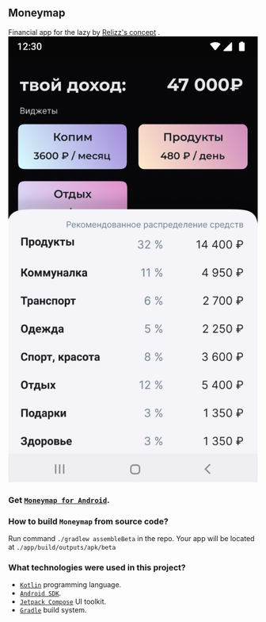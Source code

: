 ## Moneymap

Financial app for the lazy
by [Relizz's concept](https://www.figma.com/file/FjvhOfJJbaFBtRYMcJVnHm/%D0%94%D0%B5%D0%BD%D1%8C%D0%B3%D0%BE%D0%BF%D0%BB%D0%B0%D0%BD?node-id=0%3A1)
.  
![ScreenShot](concept.png)

### Get [`Moneymap for Android`](https://github.com/reactivedevelopment/moneymap/releases).

### How to build `Moneymap` from source code?

Run command `./gradlew assembleBeta` in the repo. Your app will be located
at `./app/build/outputs/apk/beta`

### What technologies were used in this project?

* [`Kotlin`](https://kotlinlang.org/) programming language.
* [`Android SDK`](https://developer.android.com/studio).
* [`Jetpack Compose`](https://developer.android.com/jetpack/compose) UI toolkit.
* [`Gradle`](https://gradle.org/) build system.
